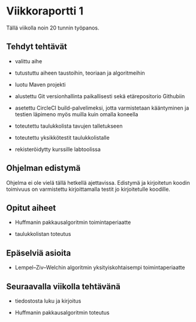 # Viikkoraportti 1

Tällä viikolla noin 20 tunnin työpanos.

## Tehdyt tehtävät

* valittu aihe

* tutustuttu aiheen taustoihin, teoriaan ja algoritmeihin

* luotu Maven projekti

* alustettu Git versionhallinta paikallisesti sekä etärepositorio Githubiin

* asetettu CircleCI build-palvelimeksi, jotta varmistetaan kääntyminen ja testien läpimeno myös muilla kuin omalla koneella

* toteutettu taulukkolista tavujen talletukseen

* toteutettu yksikkötestit taulukkolistalle

* rekisteröidytty kurssille labtoolissa

## Ohjelman edistymä

Ohjelma ei ole vielä tällä hetkellä ajettavissa. Edistymä ja kirjoitetun koodin toimivuus on varmistettu kirjoittamalla testit jo kirjoitetulle koodille.

## Opitut aiheet

* Huffmanin pakkausalgoritmin toimintaperiaatte

* taulukkolistan toteutus

## Epäselviä asioita

* Lempel–Ziv–Welchin algoritmin yksityiskohtaisempi toimintaperiaatte

## Seuraavalla viikolla tehtävänä

* tiedostosta luku ja kirjoitus

* Huffmanin pakkausalgoritmin toteutus
